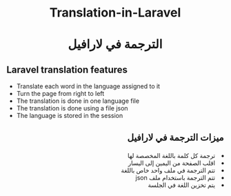 # <p align="center" > Translation-in-Laravel </p>
# <p align="center"> الترجمة في لارافيل </p>

## Laravel translation features
- Translate each word in the language assigned to it
- Turn the page from right to left
- The translation is done in one language file
- The translation is done using a file json
- The language is stored in the session


## <p align="right"> ميزات الترجمة في لارافيل   </p>
<li dir="rtl" align="right"> ترجمة كل كلمة باللغة المخصصة لها </li>
<li dir="rtl" align="right"> اقلب الصفحة من اليمين إلى اليسار </li>
<li dir="rtl" align="right"> تتم الترجمة في ملف واحد خاص باللغة </li>
<li dir="rtl" align="right"> تتم الترجمة باستخدام ملف json </li>
<li dir="rtl" align="right"> يتم تخزين اللغة في الجلسة </li>
<!-- <p align="right"> right </p> -->
<!-- <p align="center"> right </p> -->
